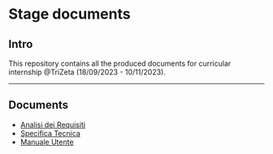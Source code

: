 # Stage documents

## Intro

This repository contains all the produced documents for curricular internship @TriZeta (18/09/2023 - 10/11/2023).

---

## Documents


- [Analisi dei Requisiti](/Analisi/Analisi%20dei%20requisiti.pdf)
- [Specifica Tecnica](/Progettazione/SpecificaTecnica.pdf)
- [Manuale Utente](/Manuale%20utente/Manuale%20Utente.pdf)